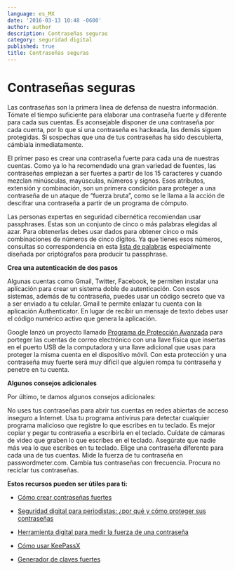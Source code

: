 ```yaml
---
language: es_MX
date: '2016-03-13 10:48 -0600'
author: author
description: Contraseñas seguras
category: seguridad digital
published: true
title: Contraseñas seguras
---
```


# Contraseñas seguras

Las contraseñas son la primera línea de defensa de nuestra información. Tómate el tiempo suficiente para elaborar una contraseña fuerte y diferente para cada sus cuentas. Es aconsejable disponer de una contraseña por cada cuenta, por lo que si una contraseña es hackeada, las demás siguen protegidas. Si sospechas que una de tus contraseñas ha sido descubierta, cámbiala inmediatamente.

El primer paso es crear una contraseña fuerte para cada una de nuestras cuentas. Como ya lo ha recomendado una gran variedad de fuentes, las contraseñas empiezan a ser fuertes a partir de los 15 caracteres y cuando mezclan minúsculas, mayúsculas, números y signos. Esos atributos, extensión y combinación, son un primera condición para proteger a una contraseña de un ataque de “fuerza bruta”, como se le llama a la acción de descifrar una contraseña a partir de un programa de cómputo.

Las personas expertas en seguridad cibernética recomiendan usar passphrases. Estas son un conjunto de cinco o más palabras elegidas al azar. Para obtenerlas debes usar dados para obtener cinco o más combinaciones de números de cinco dígitos. Ya que tienes esos números, consultas so correspondencia en esta [lista de palabras](http://world.std.com/~reinhold/DW-Espanol-1P.pdf) especialmente diseñada por criptógrafos para producir tu passphrase.

**Crea una autenticación de dos pasos**

Algunas cuentas como Gmail, Twitter, Facebook, te permiten instalar una aplicación para crear un sistema doble de autenticación. Con esos sistemas, además de tu contraseña, puedes usar un código secreto que va a ser enviado a tu celular. Gmail te permite enlazar tu cuenta con la aplicación Authenticator. En lugar de recibir un mensaje de texto debes usar el código numérico activo que genera la aplicación.

Google lanzó un proyecto llamado [Programa de Protección Avanzada](https://landing.google.com/advancedprotection/) para porteger las cuentas de correo electrónico con una llave física que insertas en el puerto USB de la computadora y una llave adicional que usas para proteger la misma cuenta en el dispositivo móvil. Con esta protección y una contraseña muy fuerte será muy difícil que alguien rompa tu contraseña y penetre en tu cuenta. 

**Algunos consejos adicionales**

Por último, te damos algunos consejos adicionales:

No uses tus contraseñas para abrir tus cuentas en redes abiertas de acceso inseguro a Internet.
Usa tu programa antivirus para detectar cualquier programa malicioso que registre lo que escribes en tu teclado.
Es mejor copiar y pegar tu contraseña a escribirla en el teclado.
Cuídate de cámaras de video que graben lo que escribes en el teclado.
Asegúrate que nadie más vea lo que escribes en tu teclado.
Elige una contraseña diferente para cada una de tus cuentas.
Mide la fuerza de tu contraseña en passwordmeter.com.
Cambia tus contraseñas con frecuencia.
Procura no reciclar tus contraseñas.

**Estos recursos pueden ser útiles para ti:**

- [Cómo crear contraseñas fuertes](https://www.periodistasenriesgo.com/como-crear-contrasenas-fuertes/)

- [Seguridad digital para periodistas: ¿por qué y cómo proteger sus contraseñas](http://bit.ly/21aqroN)

- [Herramienta digital para medir la fuerza de una contraseña](http://www.passwordmeter.com)

- [Cómo usar KeePassX](https://ssd.eff.org/es/module/cómo-usar-keepassx)

- [Generador de claves fuertes](https://strongpasswordgenerator.com)

